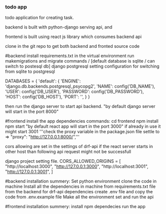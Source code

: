 ### todo app
todo application for creating task.

backend is built with python-django serving api, and

frontend is built using react js library which consumes backend api

clone in the git repo to get both backend and fronted source code

#backend
install requirements.txt in the virtual environment
run makemigrations and migrate commands / [default database is sqlite / can switch to postesql db]
django postgresql setting configuration for switching from sqlite to postgresql

DATABASES = {
    'default': {
        'ENGINE': 'django.db.backends.postgresql_psycopg2',
        'NAME': config('DB_NAME'),
        'USER': config('DB_USER'),
        'PASSWORD': config('DB_PASSWORD'),
        'HOST': config('DB_HOST'),
        'PORT': '',
    }
}

then run the django server to start api backend.
"by default django server will start in the port 8000"

#frontend 
install the app dependencies 
commands:
cd frontend
npm install
npm start
"by default react app will start in the port 3000" if already in use it might start 3001
'''check the proxy variable in the package.json file settle to  => "proxy": "http://127.0.0.1:8000/",'''


cors allowing are set in the settings of drf-api
if the react server starts in other host than following api request might not be successfull

django project setting file.
CORS_ALLOWED_ORIGINS = [
    "http://localhost:3000",
    "http://127.0.0.1:3000",
    "http://localhost:3001",
    "http://127.0.0.1:3001",
]

#backend installation summery:
Set python environment 
clone the code in machine
Install all the dependencies in machine from requirements.txt file from the backend for drf-api dependencies
create .env file and copy the code from .env.example file
Make all the environment set and run the api

#frontend installation summery:
install npm dependecies
run the app

